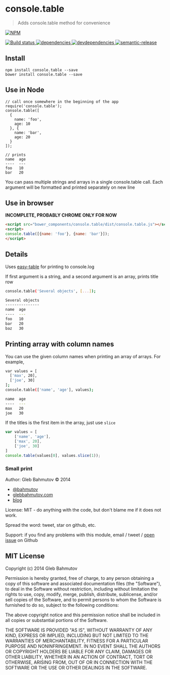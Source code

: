 # console.table

> Adds console.table method for convenience

[![NPM][console.table-icon] ][console.table-url]

[![Build status][console.table-ci-image] ][console.table-ci-url]
[![dependencies][console.table-dependencies-image] ][console.table-dependencies-url]
[![devdependencies][console.table-devdependencies-image] ][console.table-devdependencies-url]
[![semantic-release][semantic-image] ][semantic-url]

## Install

```
npm install console.table --save
bower install console.table --save
```

## Use in Node

```
// call once somewhere in the beginning of the app
require('console.table');
console.table([
  {
    name: 'foo',
    age: 10
  }, {
    name: 'bar',
    age: 20
  }
]);

// prints
name  age
----  ---
foo   10
bar   20
```

You can pass multiple strings and arrays in a single console.table call.
Each argument will be formatted and printed separately on new line

## Use in browser

**INCOMPLETE, PROBABLY CHROME ONLY FOR NOW**

```html
<script src="bower_components/console.table/dist/console.table.js"></script>
<script>
console.table([{name: 'foo'}, {name: 'bar'}]);
</script>
```

## Details

Uses [easy-table](https://www.npmjs.org/package/easy-table) for printing
to console.log

If first argument is a string, and a second argument is an array, prints
title row

```sh
console.table('Several objects', [...]);

Several objects
---------------
name  age
----  ---
foo   10
bar   20
baz   30
```

## Printing array with column names

You can use the given column names when printing an array of arrays. For example,

```sh
var values = [
  ['max', 20],
  ['joe', 30]
];
console.table(['name', 'age'], values);

name  age
----  ---
max   20 
joe   30
```

If the titles is the first item in the array, just use `slice`

```js
var values = [
    ['name', 'age'],
    ['max', 20],
    ['joe', 30]
]
console.table(values[0], values.slice(1));
```

### Small print

Author: Gleb Bahmutov &copy; 2014

* [@bahmutov](https://twitter.com/bahmutov)
* [glebbahmutov.com](http://glebbahmutov.com)
* [blog](http://bahmutov.calepin.co/)

License: MIT - do anything with the code, but don't blame me if it does not work.

Spread the word: tweet, star on github, etc.

Support: if you find any problems with this module, email / tweet /
[open issue](https://github.com/bahmutov/console.table/issues) on Github

## MIT License

Copyright (c) 2014 Gleb Bahmutov

Permission is hereby granted, free of charge, to any person
obtaining a copy of this software and associated documentation
files (the "Software"), to deal in the Software without
restriction, including without limitation the rights to use,
copy, modify, merge, publish, distribute, sublicense, and/or sell
copies of the Software, and to permit persons to whom the
Software is furnished to do so, subject to the following
conditions:

The above copyright notice and this permission notice shall be
included in all copies or substantial portions of the Software.

THE SOFTWARE IS PROVIDED "AS IS", WITHOUT WARRANTY OF ANY KIND,
EXPRESS OR IMPLIED, INCLUDING BUT NOT LIMITED TO THE WARRANTIES
OF MERCHANTABILITY, FITNESS FOR A PARTICULAR PURPOSE AND
NONINFRINGEMENT. IN NO EVENT SHALL THE AUTHORS OR COPYRIGHT
HOLDERS BE LIABLE FOR ANY CLAIM, DAMAGES OR OTHER LIABILITY,
WHETHER IN AN ACTION OF CONTRACT, TORT OR OTHERWISE, ARISING
FROM, OUT OF OR IN CONNECTION WITH THE SOFTWARE OR THE USE OR
OTHER DEALINGS IN THE SOFTWARE.

[console.table-icon]: https://nodei.co/npm/console.table.png?downloads=true
[console.table-url]: https://npmjs.org/package/console.table
[console.table-ci-image]: https://travis-ci.org/bahmutov/console.table.png?branch=master
[console.table-ci-url]: https://travis-ci.org/bahmutov/console.table
[console.table-dependencies-image]: https://david-dm.org/bahmutov/console.table.png
[console.table-dependencies-url]: https://david-dm.org/bahmutov/console.table
[console.table-devdependencies-image]: https://david-dm.org/bahmutov/console.table/dev-status.png
[console.table-devdependencies-url]: https://david-dm.org/bahmutov/console.table#info=devDependencies
[semantic-image]: https://img.shields.io/badge/%20%20%F0%9F%93%A6%F0%9F%9A%80-semantic--release-e10079.svg
[semantic-url]: https://github.com/semantic-release/semantic-release
